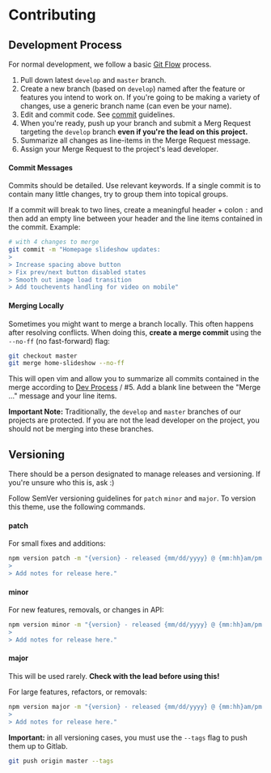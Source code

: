 # Contributing

## Development Process
For normal development, we follow a basic [Git Flow](https://danielkummer.github.io/git-flow-cheatsheet/) process.

1. Pull down latest `develop` and `master` branch.
2. Create a new branch (based on `develop`) named after the feature or features you intend to work on. If you're going to be making a variety of changes, use a generic branch name (can even be your name).
3. Edit and commit code. See [commit](#commit-messages) guidelines.
4. When you're ready, push up your branch and submit a Merg Request targeting the `develop` branch **even if you're the lead on this project.** 
5. Summarize all changes as line-items in the Merge Request message.
6. Assign your Merge Request to the project's lead developer. 

#### Commit Messages
Commits should be detailed. Use relevant keywords. If a single commit is to contain many little changes, try to group them into topical groups. 

If a commit will break to two lines, create a meaningful header + colon `:` and then add an empty line between your header and the line items contained in the commit. Example:

```bash
# with 4 changes to merge
git commit -m "Homepage slideshow updates:
>
> Increase spacing above button
> Fix prev/next button disabled states
> Smooth out image load transition
> Add touchevents handling for video on mobile"
```

#### Merging Locally
Sometimes you might want to merge a branch locally. This often happens after resolving conflicts. When doing this, **create a merge commit** using the `--no-ff` (no fast-forward) flag:
```bash
git checkout master
git merge home-slideshow --no-ff
```
This will open vim and allow you to summarize all commits contained in the merge according to [Dev Process](#development-process) / #5. Add a blank line between the "Merge ..." message and your line items.

**Important Note:** Traditionally, the `develop` and `master` branches of our projects are protected. If you are not the lead developer on the project, you should not be merging into these branches.

## Versioning
There should be a person designated to manage releases and versioning. If you're unsure who this is, ask :)

Follow SemVer versioning guidelines for `patch` `minor` and `major`. To version this theme, use the following commands.

#### patch
For small fixes and additions:
```bash
npm version patch -m "{version} - released {mm/dd/yyyy} @ {mm:hh}am/pm
>
> Add notes for release here."
```

#### minor 
For new features, removals, or changes in API:
```bash
npm version minor -m "{version} - released {mm/dd/yyyy} @ {mm:hh}am/pm
>
> Add notes for release here."
```

#### major 
This will be used rarely. **Check with the lead before using this!** 

For large features, refactors, or removals:
```bash
npm version major -m "{version} - released {mm/dd/yyyy} @ {mm:hh}am/pm
>
> Add notes for release here."
```

**Important:** in all versioning cases, you must use the `--tags` flag to push them up to Gitlab.
```bash
git push origin master --tags
```
